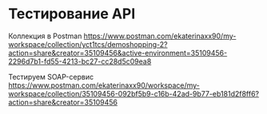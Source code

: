 # Тестирование API

Коллекция в Postman 
https://www.postman.com/ekaterinaxx90/my-workspace/collection/yct1tcs/demoshopping-2?action=share&creator=35109456&active-environment=35109456-2296d7b1-fd55-4213-bc27-cc28d5c09ea8


Тестируем SOAP-сервис  
https://www.postman.com/ekaterinaxx90/workspace/my-workspace/collection/35109456-092bf5b9-c16b-42ad-9b77-eb181d2f8ff6?action=share&creator=35109456

